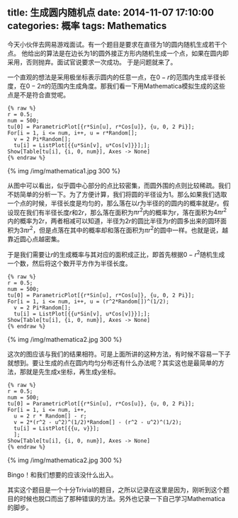 title: 生成圆内随机点
date: 2014-11-07 17:10:00
categories: 概率
tags: Mathematics
---

今天小伙伴去网易游戏面试。有一个题目是要求在直径为1的圆内随机生成若干个点。
他给出的算法是在边长为1的圆外接正方形内随机生成一个点，如果在圆内即采用，否则抛弃。面试官说要求一次成功。
于是问题就来了。

一个直观的想法是采用极坐标表示圆内的任意一点，在$0-r$的范围内生成半径长度，在$0-2\pi$的范围内生成角度。那我们看一下用Mathematica模拟生成的这些点是不是符合直觉呢。


```
{% raw %} 
r = 0.5;
num = 500;
tu[0] = ParametricPlot[{r*Sin[u], r*Cos[u]}, {u, 0, 2 Pi}];
For[i = 1, i <= num, i++, u = r*Random[];
  v = 2 Pi*Random[];
  tu[i] = ListPlot[{{u*Sin[v], u*Cos[v]}}];];
Show[Table[tu[i], {i, 0, num}], Axes -> None]
{% endraw %}
```

<!-- more -->

{% img /img/mathematica1.jpg 300 %}

从图中可以看出，似乎圆中心部分的点比较密集，而圆外围的点则比较稀疏。我们不妨简单的分析一下。为了方便计算，我们将圆的半径设为1。那么如果我们选取一个点的时候，半径长度是均匀的，那么落在以$r$为半径的的圆内的概率就是$r$。假设现在我们有半径长度$r$和$2r$，那么落在面积为$\pi r^2$内的概率为r，落在面积为$4\pi r^2$内的概率为2r，两者相减可以知道，半径为$2r$的圆比半径为$r$的圆多出来的圆环面积为$3\pi r^2$，但是点落在其中的概率却和落在面积为$\pi r^2$的圆中一样。也就是说，越靠近圆心点越密集。

于是我们需要让$r$的生成概率与其对应的面积成正比，即首先根据$0-r^2$随机生成一个数，然后将这个数开平方作为半径长度。

```
{% raw %} 
r = 0.5;
num = 500;
tu[0] = ParametricPlot[{r*Sin[u], r*Cos[u]}, {u, 0, 2 Pi}];
For[i = 1, i <= num, i++, u = (r^2*Random[])^(1/2);
  v = 2 Pi*Random[];
  tu[i] = ListPlot[{{u*Sin[v], u*Cos[v]}}];];
Show[Table[tu[i], {i, 0, num}], Axes -> None]
{% endraw %}
```

{% img /img/mathematica2.jpg 300 %}

这次的图应该与我们的结果相符。可是上面所讲的这种方法，有时候不容易一下子就想到。要让生成的点在圆内均匀分布还有什么办法呢？其实这也是最简单的方法，那就是先生成x坐标，再生成y坐标。


```
{% raw %} 
r = 0.5;
num = 500;
tu[0] = ParametricPlot[{r*Sin[u], r*Cos[u]}, {u, 0, 2 Pi}];
For[i = 1, i <= num, i++,
  u = 2 r * Random[] - r;
  v = 2*(r^2 - u^2)^(1/2)*Random[] - (r^2 - u^2)^(1/2);
  tu[i] = ListPlot[{{u, v}}];
  ];
Show[Table[tu[i], {i, 0, num}], Axes -> None]
{% endraw %}
```

{% img /img/mathematica2.jpg 300 %}

Bingo！和我们想要的应该没什么出入。

其实这个题目是一个十分Trivial的题目，之所以记录在这里是因为，刚听到这个题目的时候也脱口而出了那种错误的方法。另外也记录一下自己学习Mathematica的脚步。